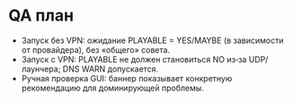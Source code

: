 # QA план

- Запуск без VPN: ожидание PLAYABLE = YES/MAYBE (в зависимости от провайдера), без «общего» совета.
- Запуск с VPN: PLAYABLE не должен становиться NO из‑за UDP/лаунчера; DNS WARN допускается.
- Ручная проверка GUI: баннер показывает конкретную рекомендацию для доминирующей проблемы.
